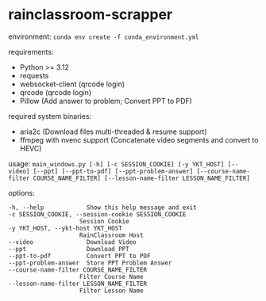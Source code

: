 # rainclassroom-scrapper

environment:
`conda env create -f conda_environment.yml`
    
requirements:
- Python >= 3.12
- requests
- websocket-client (qrcode login)
- qrcode (qrcode login)
- Pillow (Add answer to problem; Convert PPT to PDF)

required system binaries:
- aria2c (Download files multi-threaded & resume support)
- ffmpeg with nvenc support (Concatenate video segments and convert to HEVC)

usage: `main_windows.py [-h] [-c SESSION_COOKIE] [-y YKT_HOST] [--video] [--ppt] [--ppt-to-pdf] [--ppt-problem-answer]
                       [--course-name-filter COURSE_NAME_FILTER] [--lesson-name-filter LESSON_NAME_FILTER]`

options:
```
-h, --help            Show this help message and exit
-c SESSION_COOKIE, --session-cookie SESSION_COOKIE
                    Session Cookie
-y YKT_HOST, --ykt-host YKT_HOST
                    RainClassroom Host
--video               Download Video
--ppt                 Download PPT
--ppt-to-pdf          Convert PPT to PDF
--ppt-problem-answer  Store PPT Problem Answer
--course-name-filter COURSE_NAME_FILTER
                    Filter Course Name
--lesson-name-filter LESSON_NAME_FILTER
                    Filter Lesson Name
```
